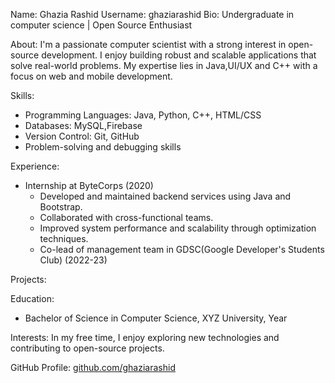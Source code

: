 Name: Ghazia Rashid
Username: ghaziarashid
Bio: Undergraduate in computer science | Open Source Enthusiast

About:
I'm a passionate computer scientist with a strong interest in open-source development. I enjoy building robust and scalable applications that solve real-world problems. My expertise lies in Java,UI/UX and C++ with a focus on web and mobile development.

Skills:
- Programming Languages: Java, Python, C++, HTML/CSS
- Databases: MySQL,Firebase
- Version Control: Git, GitHub
- Problem-solving and debugging skills

Experience:
- Internship at ByteCorps (2020)
  - Developed and maintained backend services using Java and  Bootstrap.
  - Collaborated with cross-functional teams.
  - Improved system performance and scalability through optimization techniques.
  - Co-lead of management team in GDSC(Google Developer's Students Club) (2022-23)

Projects:


Education:
- Bachelor of Science in Computer Science, XYZ University, Year

Interests:
In my free time, I enjoy exploring new technologies and contributing to open-source projects. 

GitHub Profile: [github.com/ghaziarashid](https://github.com/ghaziarashid)
